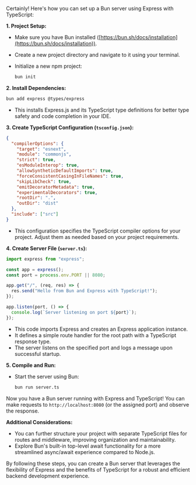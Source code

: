 Certainly! Here's how you can set up a Bun server using Express with TypeScript:

**1. Project Setup:**

- Make sure you have Bun installed ([https://bun.sh/docs/installation](https://bun.sh/docs/installation)).
- Create a new project directory and navigate to it using your terminal.
- Initialize a new npm project:

   ```bash
   bun init
   ```

**2. Install Dependencies:**

   ```bash
   bun add express @types/express
   ```

   - This installs Express.js and its TypeScript type definitions for better type safety and code completion in your IDE.

**3. Create TypeScript Configuration (`tsconfig.json`):**

   ```json
   {
     "compilerOptions": {
       "target": "esnext",
       "module": "commonjs",
       "strict": true,
       "esModuleInterop": true,
       "allowSyntheticDefaultImports": true,
       "forceConsistentCasingInFileNames": true,
       "skipLibCheck": true,
       "emitDecoratorMetadata": true,
       "experimentalDecorators": true,
       "rootDir": ".",
       "outDir": "dist"
     },
     "include": ["src"]
   }
   ```

   - This configuration specifies the TypeScript compiler options for your project. Adjust them as needed based on your project requirements.

**4. Create Server File (`server.ts`):**

   ```typescript
   import express from "express";

   const app = express();
   const port = process.env.PORT || 8080;

   app.get("/", (req, res) => {
     res.send("Hello from Bun and Express with TypeScript!");
   });

   app.listen(port, () => {
     console.log(`Server listening on port ${port}`);
   });
   ```

   - This code imports Express and creates an Express application instance.
   - It defines a simple route handler for the root path with a TypeScript response type.
   - The server listens on the specified port and logs a message upon successful startup.

**5. Compile and Run:**

   - Start the server using Bun:

     ```bash
     bun run server.ts
     ```

Now you have a Bun server running with Express and TypeScript! You can make requests to `http://localhost:8080` (or the assigned port) and observe the response.

**Additional Considerations:**

- You can further structure your project with separate TypeScript files for routes and middleware, improving organization and maintainability.
- Explore Bun's built-in top-level await functionality for a more streamlined async/await experience compared to Node.js.

By following these steps, you can create a Bun server that leverages the flexibility of Express and the benefits of TypeScript for a robust and efficient backend development experience.